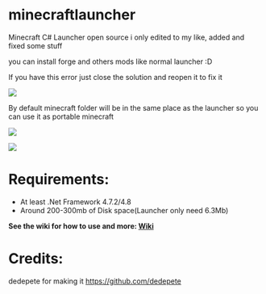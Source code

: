 
# minecraftlauncher
 Minecraft C# Launcher open source
 i only edited to my like, added and fixed some stuff
 
 you can install forge and others mods like normal launcher :D
 
 If you have this error just close the solution and reopen it to fix it
 
 ![](https://i.imgur.com/xf6qFQ4.png)
 
 By default minecraft folder will be in the same place as the launcher so you can use it as portable minecraft

 ![](https://i.imgur.com/hB1Mkin.png)
 
 ![](https://i.imgur.com/5riBwgo.png)
 
# Requirements:

* At least .Net Framework 4.7.2/4.8
* Around 200-300mb of Disk space(Launcher only need 6.3Mb)

**See the wiki for how to use and more: [Wiki](https://github.com/rakion99/minecraftlauncher/wiki)**

# Credits:
 dedepete for making it https://github.com/dedepete
